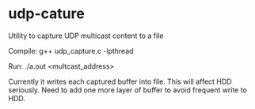 # udp-cature

Utility to capture UDP multicast content to a file

Compile: g++ udp_capture.c -lpthread

Run: ./a.out <multcast_address> <port> <size in byts to capture>

<TO DO>
Currently it writes each captured buffer into file. This will affect HDD seriously.
Need to add one more layer of buffer to avoid frequent write to HDD.
